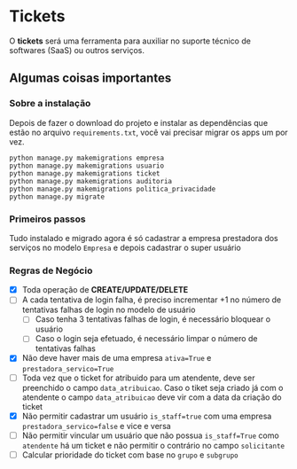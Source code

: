 # Tickets

O **tickets** será uma ferramenta para auxiliar no suporte técnico de softwares (SaaS) ou outros serviços.

## Algumas coisas importantes

### Sobre a instalação
Depois de fazer o download do projeto e instalar as dependências que estão no arquivo `requirements.txt`, você vai
precisar migrar os apps um por vez.

`python manage.py makemigrations empresa`\
`python manage.py makemigrations usuario`\
`python manage.py makemigrations ticket`\
`python manage.py makemigrations auditoria`\
`python manage.py makemigrations politica_privacidade`\
`python manage.py migrate`

### Primeiros passos
Tudo instalado e migrado agora é só cadastrar a empresa prestadora dos serviços no modelo `Empresa`
e depois cadastrar o super usuário

### Regras de Negócio
- [x] Toda operação de **CREATE/UPDATE/DELETE**
- [ ] A cada tentativa de login falha, é preciso incrementar +1 no número de tentativas falhas de login no modelo de usuário
  - [ ] Caso tenha 3 tentativas falhas de login, é necessário bloquear o usuário
  - [ ] Caso o login seja efetuado, é necessário limpar o número de tentativas falhas
- [x] Não deve haver mais de uma empresa `ativa=True` e `prestadora_servico=True`
- [ ] Toda vez que o ticket for atribuido para um atendente, deve ser preenchido o campo `data_atribuicao`. Caso o tiket seja criado já com o atendente o campo `data_atribuicao` deve vir com a data da criação do ticket
- [x] Não permitir cadastrar um usuário `is_staff=true` com uma empresa `prestadora_servico=false` e vice e versa
- [ ] Não permitir vincular um usuário que não possua `is_staff=True` como `atendente` há um ticket e não permitir o contrário no campo `solicitante`
- [ ] Calcular prioridade do ticket com base no `grupo` e `subgrupo`
